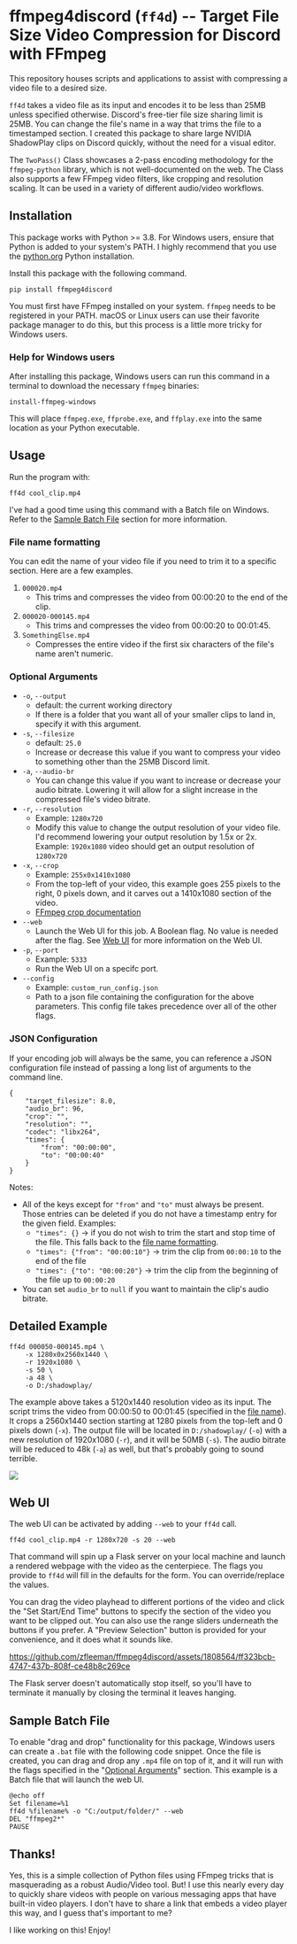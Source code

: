 # ffmpeg4discord (`ff4d`) -- Target File Size Video Compression for Discord with FFmpeg
This repository houses scripts and applications to assist with compressing a video file to a desired size. 

`ff4d` takes a video file as its input and encodes it to be less than 25MB unless specified otherwise. Discord's free-tier file size sharing limit is 25MB. You can change the file's name in a way that trims the file to a timestamped section. I created this package to share large NVIDIA ShadowPlay clips on Discord quickly, without the need for a visual editor. 

The `TwoPass()` Class showcases a 2-pass encoding methodology for the `ffmpeg-python` library, which is not well-documented on the web. The Class also supports a few FFmpeg video filters, like cropping and resolution scaling. It can be used in a variety of different audio/video workflows.

## Installation

This package works with Python >= 3.8. For Windows users, ensure that Python is added to your system's PATH. I highly recommend that you use the [python.org](https://python.org) Python installation.

Install this package with the following command.

```
pip install ffmpeg4discord
```

You must first have FFmpeg installed on your system. `ffmpeg` needs to be registered in your PATH. macOS or Linux users can use their favorite package manager to do this, but this process is a little more tricky for Windows users.

### Help for Windows users

After installing this package, Windows users can run this command in a terminal to download the necessary `ffmpeg` binaries:

```
install-ffmpeg-windows
```

This will place `ffmpeg.exe`, `ffprobe.exe`, and `ffplay.exe` into the same location as your Python executable.

## Usage

Run the program with:

```
ff4d cool_clip.mp4
```

I've had a good time using this command with a Batch file on Windows. Refer to the [Sample Batch File](https://github.com/zfleeman/ffmpeg4discord#sample-batch-file) section for more information.

### File name formatting

You can edit the name of your video file if you need to trim it to a specific section. Here are a few examples.

1) `000020.mp4`
    - This trims and compresses the video from 00:00:20 to the end of the clip.
2) `000020-000145.mp4`
    - This trims and compresses the video from 00:00:20 to 00:01:45.
3) `SomethingElse.mp4`
    - Compresses the entire video if the first six characters of the file's name aren't numeric.

### Optional Arguments
- `-o`, `--output`
  - default: the current working directory
  - If there is a folder that you want all of your smaller clips to land in, specify it with this argument.
- `-s`, `--filesize`
  - default: `25.0`
  - Increase or decrease this value if you want to compress your video to something other than the 25MB Discord limit.
- `-a`, `--audio-br`
  - You can change this value if you want to increase or decrease your audio bitrate. Lowering it will allow for a slight increase in the compressed file's video bitrate.
- `-r`, `--resolution`
  - Example: `1280x720`
  - Modify this value to change the output resolution of your video file. I'd recommend lowering your output resolution by 1.5x or 2x. Example: `1920x1080` video should get an output resolution of `1280x720`
- `-x`, `--crop`
  - Example: `255x0x1410x1080`
  - From the top-left of your video, this example goes 255 pixels to the right, 0 pixels down, and it carves out a 1410x1080 section of the video.
  - [FFmpeg crop documentation](https://ffmpeg.org/ffmpeg-filters.html#Examples-61)
- `--web`
  - Launch the Web UI for this job. A Boolean flag. No value is needed after the flag. See [Web UI](#web-ui) for more information on the Web UI.
- `-p`, `--port`
  - Example: `5333`
  - Run the Web UI on a specifc port.
- `--config`
  - Example: `custom_run_config.json`
  - Path to a json file containing the configuration for the above parameters. This config file takes precedence over all of the other flags.

### JSON Configuration
If your encoding job will always be the same, you can reference a JSON configuration file instead of passing a long list of arguments to the command line.

```
{
    "target_filesize": 8.0,
    "audio_br": 96,
    "crop": "",
    "resolution": "",
    "codec": "libx264",
    "times": {
        "from": "00:00:00",
        "to": "00:00:40"
    }
}
```

Notes:
- All of the keys except for `"from"` and `"to"` must always be present. Those entries can be deleted if you do not have a timestamp entry for the given field. Examples: 
  - `"times": {}` -> if you do not wish to trim the start and stop time of the file. This falls back to the [file name formatting](https://github.com/zfleeman/ffmpeg4discord#file-name-formatting).
  - `"times": {"from": "00:00:10"}` -> trim the clip from `00:00:10` to the end of the file
  - `"times": {"to": "00:00:20"}` -> trim the clip from the beginning of the file up to `00:00:20`
- You can set `audio_br` to `null` if you want to maintain the clip's audio bitrate.

## Detailed Example

```
ff4d 000050-000145.mp4 \
    -x 1280x0x2560x1440 \
    -r 1920x1080 \
    -s 50 \
    -a 48 \
    -o D:/shadowplay/
```

The example above takes a 5120x1440 resolution video as its input. The script trims the video from 00:00:50 to 00:01:45 (specified in the [file name](https://github.com/zfleeman/ffmpeg4discord#file-name-formatting)). It crops a 2560x1440 section starting at 1280 pixels from the top-left and 0 pixels down (`-x`). The output file will be located in `D:/shadowplay/` (`-o`) with a new resolution of 1920x1080 (`-r`), and it will be 50MB (`-s`). The audio bitrate will be reduced to 48k (`-a`) as well, but that's probably going to sound terrible.

![](https://i.imgur.com/WJXA723.png)

## Web UI

The web UI can be activated by adding `--web` to your `ff4d` call.

```
ff4d cool_clip.mp4 -r 1280x720 -s 20 --web
```

That command will spin up a Flask server on your local machine and launch a rendered webpage with the video as the centerpiece. The flags you provide to `ff4d` will fill in the defaults for the form. You can override/replace the values.

You can drag the video playhead to different portions of the video and click the "Set Start/End Time" buttons to specify the section of the video you want to be clipped out. You can also use the range sliders underneath the buttons if you prefer. A "Preview Selection" button is provided for your convenience, and it does what it sounds like.

https://github.com/zfleeman/ffmpeg4discord/assets/1808564/ff323bcb-4747-437b-808f-ce48b8c269ce

The Flask server doesn't automatically stop itself, so you'll have to terminate it manually by closing the terminal it leaves hanging.

## Sample Batch File

To enable "drag and drop" functionality for this package, Windows users can create a `.bat` file with the following code snippet. Once the file is created, you can drag and drop any `.mp4` file on top of it, and it will run with the flags specified in the "[Optional Arguments](https://github.com/zfleeman/ffmpeg4discord#file-name-formatting)" section. This example is a Batch file that will launch the web UI.

```batch
@echo off
Set filename=%1
ff4d %filename% -o "C:/output/folder/" --web
DEL "ffmpeg2*"
PAUSE
```

## Thanks!

Yes, this is a simple collection of Python files using FFmpeg tricks that is masquerading as a robust Audio/Video tool. But! I use this nearly every day to quickly share videos with people on various messaging apps that have built-in video players. I don't have to share a link that embeds a video player this way, and I guess that's important to me?

I like working on this! Enjoy!
